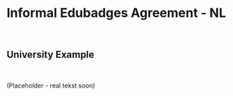 Informal Edubadges Agreement - NL
=================================

 

University Example
------------------

 

(Placeholder - real tekst soon)

